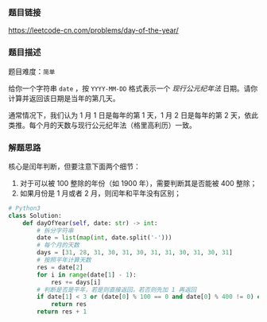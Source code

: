 ### 题目链接
https://leetcode-cn.com/problems/day-of-the-year/

### 题目描述
题目难度：```简单```

给你一个字符串 ```date``` ，按 ```YYYY-MM-DD``` 格式表示一个 _现行公元纪年法_ 日期。请你计算并返回该日期是当年的第几天。

通常情况下，我们认为 1 月 1 日是每年的第 1 天，1 月 2 日是每年的第 2 天，依此类推。每个月的天数与现行公元纪年法（格里高利历）一致。

### 解题思路
核心是闰年判断，但要注意下面两个细节：
1. 对于可以被 100 整除的年份（如 1900 年），需要判断其是否能被 400 整除；
2. 如果月份是 1 月或者 2 月，则闰年和平年没有区别；

```python
# Python3
class Solution:
    def dayOfYear(self, date: str) -> int:
        # 拆分字符串
        date = list(map(int, date.split('-')))
        # 每个月的天数
        days = [31, 28, 31, 30, 31, 30, 31, 31, 30, 31, 30, 31]
        # 按照平年计算天数
        res = date[2]
        for i in range(date[1] - 1):
            res += days[i]
        # 判断是否是平年，若是则直接返回，若否则先加 1 再返回
        if date[1] < 3 or (date[0] % 100 == 0 and date[0] % 400 != 0) or (date[0] % 4 != 0):
            return res
        return res + 1
```